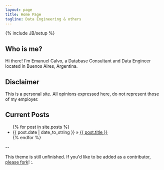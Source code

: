 ```yaml
---
layout: page
title: Home Page
tagline: Data Engineering & others
---
```

{% include JB/setup %}

## Who is me?

Hi there! I'm Emanuel Calvo, a Database Consultant and Data Engineer located in
Buenos Aires, Argentina.


## Disclaimer

This is a personal site. All opinions expressed here, do not represent those of my employer.


## Current Posts

<ul class="posts">
  {% for post in site.posts %}
    <li><span>{{ post.date | date_to_string }}</span> &raquo; <a href="{{ BASE_PATH }}{{ post.url }}">{{ post.title }}</a></li>
  {% endfor %}
</ul>


--

This theme is still unfinished. If you'd like to be added as a contributor, [please fork](http://github.com/plusjade/jekyll-bootstrap)! :.
